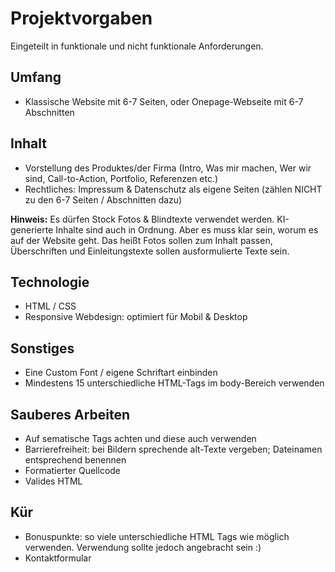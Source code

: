 # Projektvorgaben

Eingeteilt in funktionale und nicht funktionale Anforderungen.

## Umfang

- Klassische Website mit 6-7 Seiten, oder Onepage-Webseite mit 6-7 Abschnitten

## Inhalt

- Vorstellung des Produktes/der Firma (Intro, Was mir machen, Wer wir sind, Call-to-Action,
Portfolio, Referenzen etc.)
- Rechtliches: Impressum & Datenschutz als eigene Seiten (zählen NICHT zu den 6-7 Seiten / Abschnitten dazu)

**Hinweis:** Es dürfen Stock Fotos & Blindtexte verwendet werden. KI-generierte Inhalte sind auch in Ordnung. Aber es muss klar sein, worum es auf der Website geht. Das heißt Fotos sollen zum Inhalt passen, Überschriften und Einleitungstexte sollen ausformulierte Texte sein.

## Technologie

- HTML / CSS
- Responsive Webdesign: optimiert für Mobil & Desktop

## Sonstiges

- Eine Custom Font / eigene Schriftart einbinden
- Mindestens 15 unterschiedliche HTML-Tags im body-Bereich verwenden

## Sauberes Arbeiten

- Auf sematische Tags achten und diese auch verwenden
- Barrierefreiheit: bei Bildern sprechende alt-Texte vergeben; Dateinamen entsprechend benennen
- Formatierter Quellcode
- Valides HTML

## Kür

- Bonuspunkte: so viele unterschiedliche HTML Tags wie möglich verwenden. Verwendung sollte jedoch angebracht sein :)
- Kontaktformular
